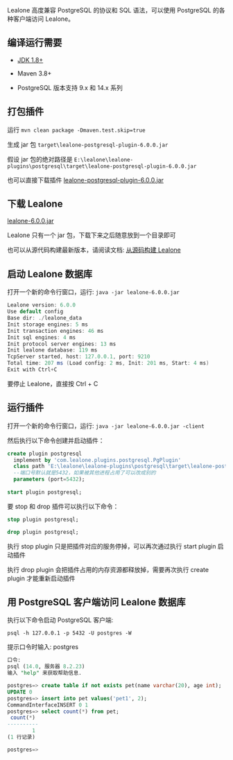 Lealone 高度兼容 PostgreSQL 的协议和 SQL 语法，可以使用 PostgreSQL 的各种客户端访问 Lealone。


## 编译运行需要

* [JDK 1.8+](https://www.oracle.com/java/technologies/downloads/)

* Maven 3.8+

* PostgreSQL 版本支持 9.x 和 14.x 系列


## 打包插件

运行 `mvn clean package -Dmaven.test.skip=true`

生成 jar 包 `target\lealone-postgresql-plugin-6.0.0.jar`

假设 jar 包的绝对路径是 `E:\lealone\lealone-plugins\postgresql\target\lealone-postgresql-plugin-6.0.0.jar`

也可以直接下载插件 [lealone-postgresql-plugin-6.0.0.jar](https://github.com/lealone-plugins/.github/releases/download/lealone-plugins-6.0.0/lealone-postgresql-plugin-6.0.0.jar)


## 下载 Lealone

[lealone-6.0.0.jar](https://github.com/lealone/Lealone/releases/download/lealone-6.0.0/lealone-6.0.0.jar)

Lealone 只有一个 jar 包，下载下来之后随意放到一个目录即可

也可以从源代码构建最新版本，请阅读文档: [从源码构建 Lealone](https://github.com/lealone/Lealone-Docs/blob/master/%E5%BA%94%E7%94%A8%E6%96%87%E6%A1%A3/%E4%BB%8E%E6%BA%90%E7%A0%81%E6%9E%84%E5%BB%BALealone.md)


## 启动 Lealone 数据库

打开一个新的命令行窗口，运行: `java -jar lealone-6.0.0.jar`

```java
Lealone version: 6.0.0
Use default config
Base dir: ./lealone_data
Init storage engines: 5 ms
Init transaction engines: 46 ms
Init sql engines: 4 ms
Init protocol server engines: 13 ms
Init lealone database: 119 ms
TcpServer started, host: 127.0.0.1, port: 9210
Total time: 207 ms (Load config: 2 ms, Init: 201 ms, Start: 4 ms)
Exit with Ctrl+C
```

要停止 Lealone，直接按 Ctrl + C


## 运行插件

打开一个新的命令行窗口，运行: `java -jar lealone-6.0.0.jar -client`

然后执行以下命令创建并启动插件：

```sql
create plugin postgresql
  implement by 'com.lealone.plugins.postgresql.PgPlugin' 
  class path 'E:\lealone\lealone-plugins\postgresql\target\lealone-postgresql-plugin-6.0.0.jar'
  --端口号默认就是5432，如果被其他进程占用了可以改成别的
  parameters (port=5432);
 
start plugin postgresql;
```

要 stop 和 drop 插件可以执行以下命令：

```sql
stop plugin postgresql;

drop plugin postgresql;
```

执行 stop plugin 只是把插件对应的服务停掉，可以再次通过执行 start plugin 启动插件

执行 drop plugin 会把插件占用的内存资源都释放掉，需要再次执行 create plugin 才能重新启动插件


## 用 PostgreSQL 客户端访问 Lealone 数据库

执行以下命令启动 PostgreSQL 客户端:

`psql -h 127.0.0.1 -p 5432 -U postgres -W`

提示口令时输入: postgres

```sql
口令:
psql (14.0, 服务器 8.2.23)
输入 "help" 来获取帮助信息.

postgres=> create table if not exists pet(name varchar(20), age int);
UPDATE 0
postgres=> insert into pet values('pet1', 2);
CommandInterfaceINSERT 0 1
postgres=> select count(*) from pet;
 count(*)
----------
        1
(1 行记录)

postgres=>
```
